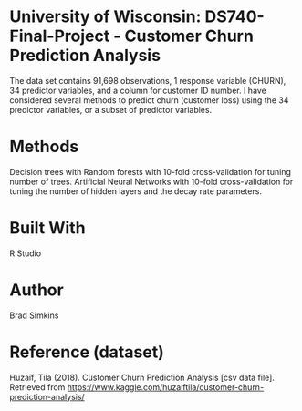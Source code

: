# University of Wisconsin: DS740-Final-Project - Customer Churn Prediction Analysis
The data set contains 91,698 observations, 1 response variable (CHURN), 34 predictor variables, and a column for customer ID number.  I have considered several methods to predict churn (customer loss) using the 34 predictor variables, or a subset of predictor variables. 

# Methods
Decision trees with Random forests with 10-fold cross-validation for tuning number of trees.
Artificial Neural Networks with 10-fold cross-validation for tuning the number of hidden layers and the decay rate parameters.

# Built With
R Studio

# Author
Brad Simkins

# Reference (dataset)
Huzaif, Tila (2018). Customer Churn Prediction Analysis [csv data file]. Retrieved  from https://www.kaggle.com/huzaiftila/customer-churn-prediction-analysis/ 

